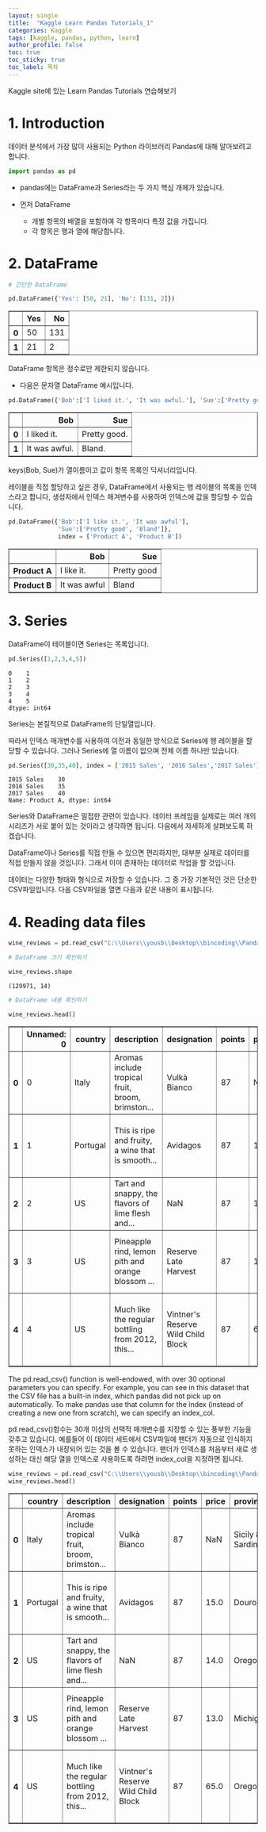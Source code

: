 ```yaml
---
layout: single
title:  "Kaggle Learn Pandas Tutorials_1"
categories: Kaggle
tags: [kaggle, pandas, python, learn]
author_profile: false
toc: true
toc_sticky: true
toc_label: 목차
---
```


Kaggle site에 있는 Learn Pandas Tutorials 연습해보기

# 1. Introduction

데이터 분석에서 가장 많이 사용되는 Python 라이브러리 Pandas에 대해 알아보려고 합니다.


```python
import pandas as pd
```

- pandas에는 DataFrame과 Series라는 두 가지 핵심 개체가 있습니다.

- 먼저 DataFrame
    - 개별 항목의 배열을 포함하여 각 항목마다 특정 값을 가집니다.
    - 각 항목은 행과 열에 해당합니다.


# 2. DataFrame


```python
# 간단한 DataFrame

pd.DataFrame({'Yes': [50, 21], 'No': [131, 2]})
```




<div>
<style scoped>
    .dataframe tbody tr th:only-of-type {
        vertical-align: middle;
    }

    .dataframe tbody tr th {
        vertical-align: top;
    }

    .dataframe thead th {
        text-align: right;
    }
</style>
<table border="1" class="dataframe">
  <thead>
    <tr style="text-align: right;">
      <th></th>
      <th>Yes</th>
      <th>No</th>
    </tr>
  </thead>
  <tbody>
    <tr>
      <th>0</th>
      <td>50</td>
      <td>131</td>
    </tr>
    <tr>
      <th>1</th>
      <td>21</td>
      <td>2</td>
    </tr>
  </tbody>
</table>
</div>



DataFrame 항목은 정수로만 제한되지 않습니다.
- 다음은 문자열 DataFrame 예시입니다.


```python
pd.DataFrame({'Bob':['I liked it.', 'It was awful.'], 'Sue':['Pretty good.', 'Bland.']})
```




<div>
<style scoped>
    .dataframe tbody tr th:only-of-type {
        vertical-align: middle;
    }

    .dataframe tbody tr th {
        vertical-align: top;
    }

    .dataframe thead th {
        text-align: right;
    }
</style>
<table border="1" class="dataframe">
  <thead>
    <tr style="text-align: right;">
      <th></th>
      <th>Bob</th>
      <th>Sue</th>
    </tr>
  </thead>
  <tbody>
    <tr>
      <th>0</th>
      <td>I liked it.</td>
      <td>Pretty good.</td>
    </tr>
    <tr>
      <th>1</th>
      <td>It was awful.</td>
      <td>Bland.</td>
    </tr>
  </tbody>
</table>
</div>



keys(Bob, Sue)가 열이름이고 값이 항목 목록인 딕셔너리입니다.

레이블을 직접 할당하고 싶은 경우, DataFrame에서 사용되는 행 레이블의 목록을 인덱스라고 합니다, 생성자에서 인덱스 매겨변수를 사용하여 인덱스에 값을 할당할 수 있습니다.


```python
pd.DataFrame({'Bob':['I like it.', 'It was awful'],
              'Sue':['Pretty good', 'Bland']},
              index = ['Product A', 'Product B'])
```




<div>
<style scoped>
    .dataframe tbody tr th:only-of-type {
        vertical-align: middle;
    }

    .dataframe tbody tr th {
        vertical-align: top;
    }

    .dataframe thead th {
        text-align: right;
    }
</style>
<table border="1" class="dataframe">
  <thead>
    <tr style="text-align: right;">
      <th></th>
      <th>Bob</th>
      <th>Sue</th>
    </tr>
  </thead>
  <tbody>
    <tr>
      <th>Product A</th>
      <td>I like it.</td>
      <td>Pretty good</td>
    </tr>
    <tr>
      <th>Product B</th>
      <td>It was awful</td>
      <td>Bland</td>
    </tr>
  </tbody>
</table>
</div>



# 3. Series

DataFrame이 테이블이면  Series는 목록입니다.


```python
pd.Series([1,2,3,4,5])
```




    0    1
    1    2
    2    3
    3    4
    4    5
    dtype: int64



Series는 본질적으로 DataFrame의 단일열입니다.

따라서 인덱스 매개변수를 사용하여 이전과 동일한 방식으로 Series에 행 레이블을 할당할 수 있습니다. 그러나 Series에 열 이름이 없으며 전체 이름 하나만 있습니다.


```python
pd.Series([30,35,40], index = ['2015 Sales', '2016 Sales','2017 Sales'], name= 'Product A')
```




    2015 Sales    30
    2016 Sales    35
    2017 Sales    40
    Name: Product A, dtype: int64



Series와 DataFrame은 밀접한 관련이 있습니다. 데이터 프레임을 실제로는 여러 개의 시리즈가 서로 붙어 있는 것이라고 생각하면 됩니다. 다음에서 자세하게 살펴보도록 하겠습니다.

DataFrame이나 Series를 직접 만들 수 있으면 편리하지만, 대부분 실제로 데이터를 직접 만들지 않을 것입니다. 그래서 이미 존재하는 데이터로 작업을 할 것입니다.

데이터는 다양한 형태와 형식으로 저장할 수 있습니다. 그 중 가장 기본적인 것은 단순한 CSV파일입니다. 다음 CSV파일을 열면 다음과 같은 내용이 표시됩니다.


# 4. Reading data files


```python
wine_reviews = pd.read_csv("C:\\Users\\yousb\\Desktop\\bincoding\\Pandas\\winemag-data-130k-v2.csv")
```


```python
# DataFrame 크기 확인하기

wine_reviews.shape
```




    (129971, 14)




```python
# DataFrame 내용 확인하기

wine_reviews.head()
```




<div>
<style scoped>
    .dataframe tbody tr th:only-of-type {
        vertical-align: middle;
    }

    .dataframe tbody tr th {
        vertical-align: top;
    }

    .dataframe thead th {
        text-align: right;
    }
</style>
<table border="1" class="dataframe">
  <thead>
    <tr style="text-align: right;">
      <th></th>
      <th>Unnamed: 0</th>
      <th>country</th>
      <th>description</th>
      <th>designation</th>
      <th>points</th>
      <th>price</th>
      <th>province</th>
      <th>region_1</th>
      <th>region_2</th>
      <th>taster_name</th>
      <th>taster_twitter_handle</th>
      <th>title</th>
      <th>variety</th>
      <th>winery</th>
    </tr>
  </thead>
  <tbody>
    <tr>
      <th>0</th>
      <td>0</td>
      <td>Italy</td>
      <td>Aromas include tropical fruit, broom, brimston...</td>
      <td>Vulkà Bianco</td>
      <td>87</td>
      <td>NaN</td>
      <td>Sicily &amp; Sardinia</td>
      <td>Etna</td>
      <td>NaN</td>
      <td>Kerin O’Keefe</td>
      <td>@kerinokeefe</td>
      <td>Nicosia 2013 Vulkà Bianco  (Etna)</td>
      <td>White Blend</td>
      <td>Nicosia</td>
    </tr>
    <tr>
      <th>1</th>
      <td>1</td>
      <td>Portugal</td>
      <td>This is ripe and fruity, a wine that is smooth...</td>
      <td>Avidagos</td>
      <td>87</td>
      <td>15.0</td>
      <td>Douro</td>
      <td>NaN</td>
      <td>NaN</td>
      <td>Roger Voss</td>
      <td>@vossroger</td>
      <td>Quinta dos Avidagos 2011 Avidagos Red (Douro)</td>
      <td>Portuguese Red</td>
      <td>Quinta dos Avidagos</td>
    </tr>
    <tr>
      <th>2</th>
      <td>2</td>
      <td>US</td>
      <td>Tart and snappy, the flavors of lime flesh and...</td>
      <td>NaN</td>
      <td>87</td>
      <td>14.0</td>
      <td>Oregon</td>
      <td>Willamette Valley</td>
      <td>Willamette Valley</td>
      <td>Paul Gregutt</td>
      <td>@paulgwine</td>
      <td>Rainstorm 2013 Pinot Gris (Willamette Valley)</td>
      <td>Pinot Gris</td>
      <td>Rainstorm</td>
    </tr>
    <tr>
      <th>3</th>
      <td>3</td>
      <td>US</td>
      <td>Pineapple rind, lemon pith and orange blossom ...</td>
      <td>Reserve Late Harvest</td>
      <td>87</td>
      <td>13.0</td>
      <td>Michigan</td>
      <td>Lake Michigan Shore</td>
      <td>NaN</td>
      <td>Alexander Peartree</td>
      <td>NaN</td>
      <td>St. Julian 2013 Reserve Late Harvest Riesling ...</td>
      <td>Riesling</td>
      <td>St. Julian</td>
    </tr>
    <tr>
      <th>4</th>
      <td>4</td>
      <td>US</td>
      <td>Much like the regular bottling from 2012, this...</td>
      <td>Vintner's Reserve Wild Child Block</td>
      <td>87</td>
      <td>65.0</td>
      <td>Oregon</td>
      <td>Willamette Valley</td>
      <td>Willamette Valley</td>
      <td>Paul Gregutt</td>
      <td>@paulgwine</td>
      <td>Sweet Cheeks 2012 Vintner's Reserve Wild Child...</td>
      <td>Pinot Noir</td>
      <td>Sweet Cheeks</td>
    </tr>
  </tbody>
</table>
</div>



The pd.read_csv() function is well-endowed, with over 30 optional parameters you can specify. For example, you can see in this dataset that the CSV file has a built-in index, which pandas did not pick up on automatically. To make pandas use that column for the index (instead of creating a new one from scratch), we can specify an index_col.

pd.read_csv()함수는 30개 이상의 선택적 매개변수를 지정할 수 있는 풍부한 기능을 갖추고 있습니다. 예를들어 이 데이터 세트에서 CSV파일에 팬더가 자동으로 인식하지 못하는 인덱스가 내장되어 있는 것을 볼 수 있습니다. 팬더가 인덱스를 처음부터 새로 생성하는 대신 해당 열을 인덱스로 사용하도록 하려면 index_col을 지정하면 됩니다.


```python
wine_reviews = pd.read_csv("C:\\Users\\yousb\\Desktop\\bincoding\\Pandas\\winemag-data-130k-v2.csv", index_col = 0)
wine_reviews.head()
```




<div>
<style scoped>
    .dataframe tbody tr th:only-of-type {
        vertical-align: middle;
    }

    .dataframe tbody tr th {
        vertical-align: top;
    }

    .dataframe thead th {
        text-align: right;
    }
</style>
<table border="1" class="dataframe">
  <thead>
    <tr style="text-align: right;">
      <th></th>
      <th>country</th>
      <th>description</th>
      <th>designation</th>
      <th>points</th>
      <th>price</th>
      <th>province</th>
      <th>region_1</th>
      <th>region_2</th>
      <th>taster_name</th>
      <th>taster_twitter_handle</th>
      <th>title</th>
      <th>variety</th>
      <th>winery</th>
    </tr>
  </thead>
  <tbody>
    <tr>
      <th>0</th>
      <td>Italy</td>
      <td>Aromas include tropical fruit, broom, brimston...</td>
      <td>Vulkà Bianco</td>
      <td>87</td>
      <td>NaN</td>
      <td>Sicily &amp; Sardinia</td>
      <td>Etna</td>
      <td>NaN</td>
      <td>Kerin O’Keefe</td>
      <td>@kerinokeefe</td>
      <td>Nicosia 2013 Vulkà Bianco  (Etna)</td>
      <td>White Blend</td>
      <td>Nicosia</td>
    </tr>
    <tr>
      <th>1</th>
      <td>Portugal</td>
      <td>This is ripe and fruity, a wine that is smooth...</td>
      <td>Avidagos</td>
      <td>87</td>
      <td>15.0</td>
      <td>Douro</td>
      <td>NaN</td>
      <td>NaN</td>
      <td>Roger Voss</td>
      <td>@vossroger</td>
      <td>Quinta dos Avidagos 2011 Avidagos Red (Douro)</td>
      <td>Portuguese Red</td>
      <td>Quinta dos Avidagos</td>
    </tr>
    <tr>
      <th>2</th>
      <td>US</td>
      <td>Tart and snappy, the flavors of lime flesh and...</td>
      <td>NaN</td>
      <td>87</td>
      <td>14.0</td>
      <td>Oregon</td>
      <td>Willamette Valley</td>
      <td>Willamette Valley</td>
      <td>Paul Gregutt</td>
      <td>@paulgwine</td>
      <td>Rainstorm 2013 Pinot Gris (Willamette Valley)</td>
      <td>Pinot Gris</td>
      <td>Rainstorm</td>
    </tr>
    <tr>
      <th>3</th>
      <td>US</td>
      <td>Pineapple rind, lemon pith and orange blossom ...</td>
      <td>Reserve Late Harvest</td>
      <td>87</td>
      <td>13.0</td>
      <td>Michigan</td>
      <td>Lake Michigan Shore</td>
      <td>NaN</td>
      <td>Alexander Peartree</td>
      <td>NaN</td>
      <td>St. Julian 2013 Reserve Late Harvest Riesling ...</td>
      <td>Riesling</td>
      <td>St. Julian</td>
    </tr>
    <tr>
      <th>4</th>
      <td>US</td>
      <td>Much like the regular bottling from 2012, this...</td>
      <td>Vintner's Reserve Wild Child Block</td>
      <td>87</td>
      <td>65.0</td>
      <td>Oregon</td>
      <td>Willamette Valley</td>
      <td>Willamette Valley</td>
      <td>Paul Gregutt</td>
      <td>@paulgwine</td>
      <td>Sweet Cheeks 2012 Vintner's Reserve Wild Child...</td>
      <td>Pinot Noir</td>
      <td>Sweet Cheeks</td>
    </tr>
  </tbody>
</table>
</div>


